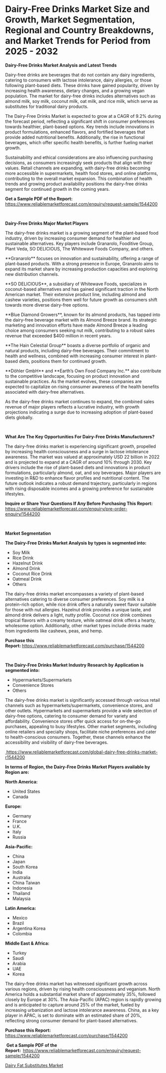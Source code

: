 <p><h1>Dairy-Free Drinks Market Size and Growth, Market Segmentation, Regional and Country Breakdowns, and Market Trends for Period from 2025 -  2032</h1></p><p><strong>Dairy-Free Drinks Market Analysis and Latest Trends</strong></p>
<p><p>Dairy-free drinks are beverages that do not contain any dairy ingredients, catering to consumers with lactose intolerance, dairy allergies, or those following plant-based diets. These drinks have gained popularity, driven by increasing health awareness, dietary changes, and a growing vegan population. The market for dairy-free drinks includes alternatives such as almond milk, soy milk, coconut milk, oat milk, and rice milk, which serve as substitutes for traditional dairy products.</p><p>The Dairy-Free Drinks Market is expected to grow at a CAGR of 9.2% during the forecast period, reflecting a significant shift in consumer preferences towards healthier, plant-based options. Key trends include innovations in product formulations, enhanced flavors, and fortified beverages that provide added nutritional benefits. Additionally, the rise in functional beverages, which offer specific health benefits, is further fueling market growth.</p><p>Sustainability and ethical considerations are also influencing purchasing decisions, as consumers increasingly seek products that align with their values. Retail channels are expanding, with dairy-free drinks becoming more accessible in supermarkets, health food stores, and online platforms, contributing to the overall market expansion. This combination of health trends and growing product availability positions the dairy-free drinks segment for continued growth in the coming years.</p></p>
<p><strong>Get a Sample PDF of the Report:&nbsp;</strong> <a href="https://www.reliablemarketforecast.com/enquiry/request-sample/1544200?utm_campaign=2320&utm_medium=2&utm_source=Github&utm_content=ia&utm_term=07042025&utm_id=dairy-free-drinks">https://www.reliablemarketforecast.com/enquiry/request-sample/1544200</a></p>
<p>&nbsp;</p>
<p><strong>Dairy-Free Drinks Major Market Players</strong></p>
<p><p>The dairy-free drinks market is a growing segment of the plant-based food industry, driven by increasing consumer demand for healthier and sustainable alternatives. Key players include Granarolo, Fooditive Group, Plant Veda, SO DELICIOUS, The Whitewave Foods Company, and others.</p><p>**Granarolo** focuses on innovation and sustainability, offering a range of plant-based products. With a strong presence in Europe, Granarolo aims to expand its market share by increasing production capacities and exploring new distribution channels. </p><p>**SO DELICIOUS**, a subsidiary of Whitewave Foods, specializes in coconut-based alternatives and has gained significant traction in the North American market. Their extensive product line, including almond and cashew varieties, positions them well for future growth as consumers shift towards more diverse dairy-free options.</p><p>**Blue Diamond Growers**, known for its almond products, has tapped into the dairy-free beverage market with its Almond Breeze brand. Its strategic marketing and innovation efforts have made Almond Breeze a leading choice among consumers seeking nut milk, contributing to a robust sales revenue that exceeded $400 million in recent years.</p><p>**The Hain Celestial Group** boasts a diverse portfolio of organic and natural products, including dairy-free beverages. Their commitment to health and wellness, combined with increasing consumer interest in plant-based diets, positions them for continued growth.</p><p>**Döhler GmbH** and **Earth’s Own Food Company Inc.** also contribute to the competitive landscape, focusing on product innovation and sustainable practices. As the market evolves, these companies are expected to capitalize on rising consumer awareness of the health benefits associated with dairy-free alternatives.</p><p>As the dairy-free drinks market continues to expand, the combined sales revenue of major players reflects a lucrative industry, with growth projections indicating a surge due to increasing adoption of plant-based diets globally.</p></p>
<p>&nbsp;</p>
<p><strong>What Are The Key Opportunities For Dairy-Free Drinks Manufacturers?</strong></p>
<p><p>The dairy-free drinks market is experiencing significant growth, propelled by increasing health consciousness and a surge in lactose intolerance awareness. The market was valued at approximately USD 22 billion in 2022 and is projected to expand at a CAGR of around 10% through 2030. Key drivers include the rise of plant-based diets and innovations in product formulations, particularly almond, oat, and soy beverages. Major players are investing in R&D to enhance flavor profiles and nutritional content. The future outlook indicates a robust demand trajectory, particularly in regions with rising disposable incomes and a growing preference for sustainable lifestyles.</p></p>
<p><strong>Inquire or Share Your Questions If Any Before Purchasing This Report:</strong> <a href="https://www.reliablemarketforecast.com/enquiry/pre-order-enquiry/1544200?utm_campaign=2320&utm_medium=2&utm_source=Github&utm_content=ia&utm_term=07042025&utm_id=dairy-free-drinks">https://www.reliablemarketforecast.com/enquiry/pre-order-enquiry/1544200</a></p>
<p>&nbsp;</p>
<p><strong>Market Segmentation</strong></p>
<p><strong>The Dairy-Free Drinks Market Analysis by types is segmented into:</strong></p>
<p><ul><li>Soy Milk</li><li>Rice Drink</li><li>Hazelnut Drink</li><li>Almond Drink</li><li>Coconut Rice Drink</li><li>Oatmeal Drink</li><li>Others</li></ul></p>
<p><p>The dairy-free drinks market encompasses a variety of plant-based alternatives catering to diverse consumer preferences. Soy milk is a protein-rich option, while rice drink offers a naturally sweet flavor suitable for those with nut allergies. Hazelnut drink provides a unique taste, and almond drink delivers a light, nutty profile. Coconut rice drink combines tropical flavors with a creamy texture, while oatmeal drink offers a hearty, wholesome option. Additionally, other market types include drinks made from ingredients like cashews, peas, and hemp.</p></p>
<p><strong>Purchase this Report:&nbsp;</strong><a href="https://www.reliablemarketforecast.com/purchase/1544200?utm_campaign=2320&utm_medium=2&utm_source=Github&utm_content=ia&utm_term=07042025&utm_id=dairy-free-drinks">https://www.reliablemarketforecast.com/purchase/1544200</a></p>
<p>&nbsp;</p>
<p><strong>The Dairy-Free Drinks Market Industry Research by Application is segmented into:</strong></p>
<p><ul><li>Hypermarkets/Supermarkets</li><li>Convenience Stores</li><li>Others</li></ul></p>
<p><p>The dairy-free drinks market is significantly accessed through various retail channels such as hypermarkets/supermarkets, convenience stores, and other outlets. Hypermarkets and supermarkets provide a wide selection of dairy-free options, catering to consumer demand for variety and affordability. Convenience stores offer quick access for on-the-go purchases, appealing to busy lifestyles. Other market segments, including online retailers and specialty shops, facilitate niche preferences and cater to health-conscious consumers. Together, these channels enhance the accessibility and visibility of dairy-free beverages.</p></p>
<p><a href="https://www.reliablemarketforecast.com/global-dairy-free-drinks-market-r1544200?utm_campaign=2320&utm_medium=2&utm_source=Github&utm_content=ia&utm_term=07042025&utm_id=dairy-free-drinks">&nbsp;https://www.reliablemarketforecast.com/global-dairy-free-drinks-market-r1544200</a></p>
<p><strong>In terms of Region, the Dairy-Free Drinks Market Players available by Region are:</strong></p>
<p>
    <p> <strong> North America: </strong>
        <ul>
            <li>United States</li>
            <li>Canada</li>
        </ul>
        </p> 
    <p> <strong> Europe: </strong>
        <ul>
            <li>Germany</li>
            <li>France</li>
            <li>U.K.</li>
            <li>Italy</li>
            <li>Russia</li>
        </ul>
        </p> 
    <p> <strong> Asia-Pacific: </strong>
        <ul>
            <li>China</li>
            <li>Japan</li>
            <li>South Korea</li>
            <li>India</li>
            <li>Australia</li>
            <li>China Taiwan</li>
            <li>Indonesia</li>
            <li>Thailand</li>
            <li>Malaysia</li>
        </ul>
        </p> 
    <p> <strong> Latin America: </strong>
        <ul>
            <li>Mexico</li>
            <li>Brazil</li>
            <li>Argentina Korea</li>
            <li>Colombia</li>
        </ul>
        </p> 
    <p> <strong> Middle East & Africa: </strong>
        <ul>
            <li>Turkey</li>
            <li>Saudi</li>
            <li>Arabia</li>
            <li>UAE</li>
            <li>Korea</li>
        </ul>
    </p>
    </p>
<p><p>The dairy-free drinks market has witnessed significant growth across various regions, driven by rising health consciousness and veganism. North America holds a substantial market share of approximately 35%, followed closely by Europe at 30%. The Asia-Pacific (APAC) region is rapidly growing and is anticipated to capture around 25% of the market, fueled by increasing urbanization and lactose intolerance awareness. China, as a key player in APAC, is set to dominate with an estimated share of 20%, reflecting strong consumer demand for plant-based alternatives.</p></p>
<p><strong>Purchase this Report: </strong><a href="https://www.reliablemarketforecast.com/purchase/1544200?utm_campaign=2320&utm_medium=2&utm_source=Github&utm_content=ia&utm_term=07042025&utm_id=dairy-free-drinks">https://www.reliablemarketforecast.com/purchase/1544200</a></p>
<p>&nbsp;<strong>Get a Sample PDF of the Report:&nbsp;&nbsp;</strong><a href="https://www.reliablemarketforecast.com/enquiry/request-sample/1544200?utm_campaign=2320&utm_medium=2&utm_source=Github&utm_content=ia&utm_term=07042025&utm_id=dairy-free-drinks">https://www.reliablemarketforecast.com/enquiry/request-sample/1544200</a></p>
<p><strong></strong></p>
<p><p><a href="https://github.com/AngelaWalsh696/Market-Research-Report-List-2/blob/main/dairy-fat-substitutes-market.md?utm_campaign=2320&utm_medium=2&utm_source=Github&utm_content=ia&utm_term=07042025&utm_id=dairy-free-drinks">Dairy Fat Substitutes Market</a></p></p>